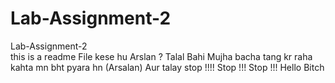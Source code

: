 # Lab-Assignment-2
Lab-Assignment-2  
this is a readme File
kese hu Arslan ?
Talal Bahi Mujha bacha tang kr raha kahta mn bht pyara hn (Arsalan)
Aur talay
stop !!!! Stop !!! Stop !!!
Hello Bitch
